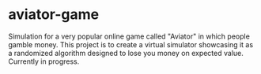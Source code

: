 # aviator-game

Simulation for a very popular online game called "Aviator" in which people gamble money.
This project is to create a virtual simulator showcasing it as a randomized algorithm designed to lose you money on expected value.
Currently in progress.
